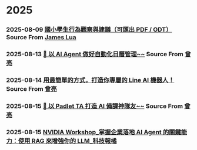 # 2025
### 2025-08-09 [國小學生行為觀察與建議（可匯出 PDF / ODT）](../behavior_report.html) Source From [James Lua](https://www.facebook.com/james.lua.1)
### 2025-08-13 [🚀 以 AI Agent 做好自動化日曆管理~~](https://liang-calendar.netlify.app/) Source From [曾亮](https://www.facebook.com/iddmail)
### 2025-08-14 [用最簡單的方式，打造你專屬的 Line AI 機器人！](https://liangai-help.netlify.app/) Source From [曾亮](https://www.facebook.com/iddmail)
### 2025-08-15 [📍 以 Padlet TA 打造 AI 備課神隊友~~](https://padlet-ta.netlify.app/) Source From [曾亮](https://www.facebook.com/iddmail)
### 2025-08-15 [NVIDIA Workshop_掌握企業落地 AI Agent 的關鍵能力：使用 RAG 來增強你的 LLM_科技報橘](https://drive.google.com/drive/folders/14gZNkD3nR7Qykcm4sxEZgcFpwCYF58mL)

### []()
### []()
### []()
### []()
### []()
### []()
